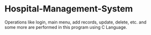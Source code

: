 # Hospital-Management-System
Operations like login, main menu, add records, update, delete, etc. and some more are performed in this program using C Language. 
